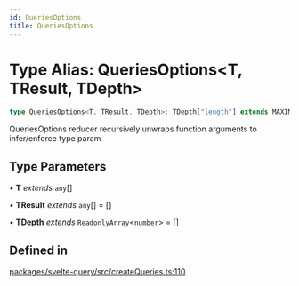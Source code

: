 ```yaml
---
id: QueriesOptions
title: QueriesOptions
---
```


# Type Alias: QueriesOptions\<T, TResult, TDepth\>

```ts
type QueriesOptions<T, TResult, TDepth>: TDepth["length"] extends MAXIMUM_DEPTH ? QueryObserverOptionsForCreateQueries[] : T extends [] ? [] : T extends [infer Head] ? [...TResult, GetOptions<Head>] : T extends [infer Head, ...(infer Tail)] ? QueriesOptions<[...Tail], [...TResult, GetOptions<Head>], [...TDepth, 1]> : ReadonlyArray<unknown> extends T ? T : T extends QueryObserverOptionsForCreateQueries<infer TQueryFnData, infer TError, infer TData, infer TQueryKey>[] ? QueryObserverOptionsForCreateQueries<TQueryFnData, TError, TData, TQueryKey>[] : QueryObserverOptionsForCreateQueries[];
```

QueriesOptions reducer recursively unwraps function arguments to infer/enforce type param

## Type Parameters

• **T** _extends_ `any`[]

• **TResult** _extends_ `any`[] = []

• **TDepth** _extends_ `ReadonlyArray`\<`number`\> = []

## Defined in

[packages/svelte-query/src/createQueries.ts:110](https://github.com/TanStack/query/blob/13817e953743537ffb9aab4da174583055be4d81/packages/svelte-query/src/createQueries.ts#L110)
